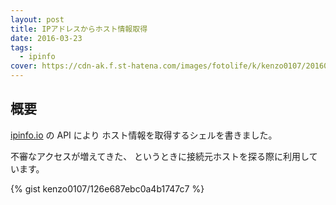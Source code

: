 ```yaml
---
layout: post
title: IPアドレスからホスト情報取得
date: 2016-03-23
tags:
  - ipinfo
cover: https://cdn-ak.f.st-hatena.com/images/fotolife/k/kenzo0107/20160408/20160408142036.png
---
```


## 概要

[ipinfo.io](http://ipinfo.io/) の API により
ホスト情報を取得するシェルを書きました。

不審なアクセスが増えてきた、
というときに接続元ホストを探る際に利用しています。

{% gist kenzo0107/126e687ebc0a4b1747c7 %}
